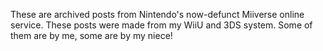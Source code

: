 ---
---

These are archived posts from Nintendo's now-defunct Miiverse online service. These posts were made from my WiiU and 3DS system. Some of them are by me, some are by my niece!